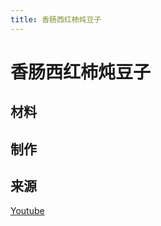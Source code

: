 ```yaml
---
title: 香肠西红柿炖豆子
---
```


# 香肠西红柿炖豆子

## 材料

## 制作

## 来源

[Youtube](https://youtu.be/ydbMAFaA6Uw?t=270)
